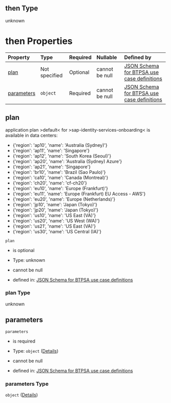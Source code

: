 ## then Type

unknown

# then Properties

| Property                  | Type          | Required | Nullable       | Defined by                                                                                                                                                                                                                                                  |
| :------------------------ | :------------ | :------- | :------------- | :---------------------------------------------------------------------------------------------------------------------------------------------------------------------------------------------------------------------------------------------------------- |
| [plan](#plan)             | Not specified | Optional | cannot be null | [JSON Schema for BTPSA use case definitions](btpsa-usecase-properties-services-items-allof-2-then-allof-46-then-allof-2-then-properties-plan.md "undefined#/properties/services/items/allOf/2/then/allOf/46/then/allOf/2/then/properties/plan")             |
| [parameters](#parameters) | `object`      | Required | cannot be null | [JSON Schema for BTPSA use case definitions](btpsa-usecase-properties-services-items-allof-2-then-allof-46-then-allof-2-then-properties-parameters.md "undefined#/properties/services/items/allOf/2/then/allOf/46/then/allOf/2/then/properties/parameters") |

## plan

application plan >default< for >sap-identity-services-onboarding< is available in data centers:

*   {'region': 'ap10', 'name': 'Australia (Sydney)'}
*   {'region': 'ap11', 'name': 'Singapore'}
*   {'region': 'ap12', 'name': 'South Korea (Seoul)'}
*   {'region': 'ap20', 'name': 'Australia (Sydney) Azure'}
*   {'region': 'ap21', 'name': 'Singapore'}
*   {'region': 'br10', 'name': 'Brazil (Sao Paulo)'}
*   {'region': 'ca10', 'name': 'Canada (Montreal)'}
*   {'region': 'ch20', 'name': 'cf-ch20'}
*   {'region': 'eu10', 'name': 'Europe (Frankfurt)'}
*   {'region': 'eu11', 'name': 'Europe (Frankfurt) EU Access - AWS'}
*   {'region': 'eu20', 'name': 'Europe (Netherlands)'}
*   {'region': 'jp10', 'name': 'Japan (Tokyo)'}
*   {'region': 'jp20', 'name': 'Japan (Tokyo)'}
*   {'region': 'us10', 'name': 'US East (VA)'}
*   {'region': 'us20', 'name': 'US West (WA)'}
*   {'region': 'us21', 'name': 'US East (VA)'}
*   {'region': 'us30', 'name': 'US Central (IA)'}

`plan`

*   is optional

*   Type: unknown

*   cannot be null

*   defined in: [JSON Schema for BTPSA use case definitions](btpsa-usecase-properties-services-items-allof-2-then-allof-46-then-allof-2-then-properties-plan.md "undefined#/properties/services/items/allOf/2/then/allOf/46/then/allOf/2/then/properties/plan")

### plan Type

unknown

## parameters



`parameters`

*   is required

*   Type: `object` ([Details](btpsa-usecase-properties-services-items-allof-2-then-allof-46-then-allof-2-then-properties-parameters.md))

*   cannot be null

*   defined in: [JSON Schema for BTPSA use case definitions](btpsa-usecase-properties-services-items-allof-2-then-allof-46-then-allof-2-then-properties-parameters.md "undefined#/properties/services/items/allOf/2/then/allOf/46/then/allOf/2/then/properties/parameters")

### parameters Type

`object` ([Details](btpsa-usecase-properties-services-items-allof-2-then-allof-46-then-allof-2-then-properties-parameters.md))
